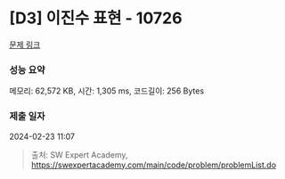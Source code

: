 # [D3] 이진수 표현 - 10726 

[문제 링크](https://swexpertacademy.com/main/code/problem/problemDetail.do?contestProbId=AXRSXf_a9qsDFAXS) 

### 성능 요약

메모리: 62,572 KB, 시간: 1,305 ms, 코드길이: 256 Bytes

### 제출 일자

2024-02-23 11:07



> 출처: SW Expert Academy, https://swexpertacademy.com/main/code/problem/problemList.do
